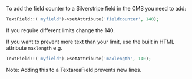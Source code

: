 To add the field counter to a Silverstripe field in the CMS you need to add:
```php
TextField::('myfield')->setAttribute('fieldcounter', 140);
```
If you require different limits change the 140.

If you want to prevent more text than your limit, use the built in HTML attribute `maxlength` e.g. 
```php
TextField::('myfield')->setAttribute('maxlength', 140);
```

Note: Adding this to a TextareaField prevents new lines.
